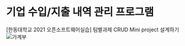 기업 수입/지출 내역 관리 프로그램
=========================
[한동대학교 2021 오픈소프트웨어실습] 팀별과제 CRUD Mini project 설계하기
![가계부](https://lh3.googleusercontent.com/proxy/5wKJ4jx3kOW714V9SIhelI8uYPKTHMNiTybkrYNNxmIACAXimfajxR-YDptHzx04RzDAM0r4Q1-RzgbZEzj7ZxJQVVth1P175lrXGIIO3aa4wpfPLLoNuQv56a9LX7Sv5QrTlTzez44rTyzGQA)
